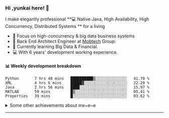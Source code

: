 ### Hi ,yunkai here! :wave: 

I make elegantly professional **💻 Native Java, High Availability, High Concurrency, Distributed Systems ** for a living

* 🧐   Focus on high-concurrency & big data business systems
* 💼   Back End Architect Engineer at [Mobtech](https://www.mob.com/) Group.
* 🌱   Currently learning Big Data & Financial.
* 💻   With 6 years' development working experience.

#### :bar_chart: Weekly development breakdown

<!--START_SECTION:waka-->
```text
Python       7 hrs 40 mins   ██████████▒░░░░░░░░░░░░░░   41.70 % 
XML          4 hrs 6 mins    █████▓░░░░░░░░░░░░░░░░░░░   22.29 % 
Java         2 hrs 56 mins   ████░░░░░░░░░░░░░░░░░░░░░   15.97 % 
MATLAB       59 mins         █▒░░░░░░░░░░░░░░░░░░░░░░░   05.41 % 
Properties   39 mins         █░░░░░░░░░░░░░░░░░░░░░░░░   03.62 % 
```
<!--END_SECTION:waka-->

<details>
  <summary>Some other achievements about me~e~e</summary>
  <br>

* 👑   Some GitHub statistical reports:

<p align="center">
<img align="center" src="https://github-readme-stats.vercel.app/api/top-langs/?username=JanYunkai&hide_langs_below=1&theme=default&line_height=27&layout=compact" />
<img align="center" src="https://github-readme-stats.vercel.app/api?username=JanYunkai&show_icons=true&count_private=true&include_all_commits=true&line_height=21&layout=compact" alt="halfrost's Github Stats" />
<img align="center" src="https://github-profile-trophy.vercel.app/?username=JanYunkai&column=7" alt="JanYunkai's Github Trophy" />
</p>

</details>

---
